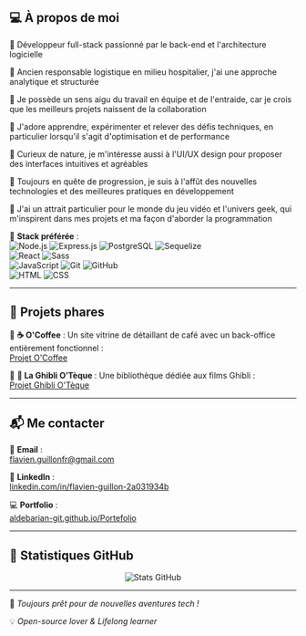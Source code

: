 ## 💻 **À propos de moi**  

🔹 Développeur full-stack passionné par le back-end et l'architecture logicielle  

🔹 Ancien responsable logistique en milieu hospitalier, j'ai une approche analytique et structurée  

🔹 Je possède un sens aigu du travail en équipe et de l'entraide, car je crois que les meilleurs projets naissent de la collaboration  

🔹 J'adore apprendre, expérimenter et relever des défis techniques, en particulier lorsqu'il s'agit d'optimisation et de performance  

🔹 Curieux de nature, je m'intéresse aussi à l'UI/UX design pour proposer des interfaces intuitives et agréables  

🔹 Toujours en quête de progression, je suis à l'affût des nouvelles technologies et des meilleures pratiques en développement  

🔹 J'ai un attrait particulier pour le monde du jeu vidéo et l'univers geek, qui m'inspirent dans mes projets et ma façon d'aborder la programmation  

📍 **Stack préférée** :  
![Node.js](https://img.shields.io/badge/Node.js-339933?style=for-the-badge&logo=nodedotjs&logoColor=white)
![Express.js](https://img.shields.io/badge/Express.js-000000?style=for-the-badge&logo=express&logoColor=white)
![PostgreSQL](https://img.shields.io/badge/PostgreSQL-4169E1?style=for-the-badge&logo=postgresql&logoColor=white)
![Sequelize](https://img.shields.io/badge/Sequelize-52B0E7?style=for-the-badge&logo=sequelize&logoColor=white)  
![React](https://img.shields.io/badge/React-61DAFB?style=for-the-badge&logo=react&logoColor=black)
![Sass](https://img.shields.io/badge/Sass-CC6699?style=for-the-badge&logo=sass&logoColor=white)  
![JavaScript](https://img.shields.io/badge/JavaScript-F7DF1E?style=for-the-badge&logo=javascript&logoColor=black)
![Git](https://img.shields.io/badge/Git-F05032?style=for-the-badge&logo=git&logoColor=white)
![GitHub](https://img.shields.io/badge/GitHub-181717?style=for-the-badge&logo=github&logoColor=white)  
![HTML](https://img.shields.io/badge/HTML5-E34F26?style=for-the-badge&logo=html5&logoColor=white)
![CSS](https://img.shields.io/badge/CSS3-1572B6?style=for-the-badge&logo=css3&logoColor=white)  

---

## 📌 **Projets phares**  

🔹 **☕ O'Coffee** : Un site vitrine de détaillant de café avec un back-office entièrement fonctionnel :  
[Projet O'Coffee](https://ocoffee-production-4b58.up.railway.app)  

🔹 **📖 La Ghibli O’Tèque** : Une bibliothèque dédiée aux films Ghibli :  
[Projet Ghibli O'Tèque](https://github.com/Aldebarian-git/GhibliO-Theque)  

---

## 📬 **Me contacter**  

📧 **Email** :  
[flavien.guillonfr@gmail.com](mailto:flavien.guillonfr@gmail.com)  

💼 **LinkedIn** :  
[linkedin.com/in/flavien-guillon-2a031934b](https://www.linkedin.com/in/flavien-guillon-2a031934b/)  

💻 **Portfolio** :  
[aldebarian-git.github.io/Portefolio](https://aldebarian-git.github.io/Portefolio/)  

---

## 🎯 **Statistiques GitHub**  

<p align="center">
  <img src="https://github-readme-stats.vercel.app/api?username=Aldebarian-git&show_icons=true&theme=radical" alt="Stats GitHub">
</p>

---

🚀 *Toujours prêt pour de nouvelles aventures tech !*  

💡 *Open-source lover & Lifelong learner*  


